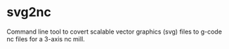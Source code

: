 svg2nc
======

Command line tool to covert scalable vector graphics (svg) files to g-code nc files for a 3-axis nc mill.
